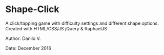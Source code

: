 # Shape-Click

A click/tapping game with difficulty settings and different shape options.
Created with HTML/CSS/JS jQuery & RaphaelJS

Author: Danilo V. 

Date: December 2016
